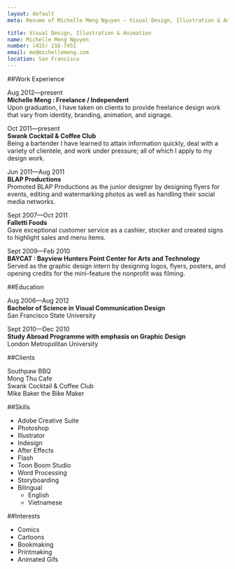 ```yaml
---
layout: default
meta: Resume of Michelle Meng Nguyen — Visual Design, Illustration & Animation

title: Visual Design, Illustration & Animation
name: Michelle Meng Nguyen
number: (415) 216-7451
email: me@michellemeng.com 
location: San Francisco
---
```


##Work Experience    

Aug 2012—present	
**Michelle Meng : Freelance / Independent**    
Upon graduation, I have taken on clients to provide freelance design work that vary from identity, branding, animation, and signage.

Oct 2011—present	
**Swank Cocktail & Coffee Club**	
Being a bartender I have learned to attain information quickly, deal with a variety of clientele, and work under pressure; all of which I apply to my design work.
	
Jun 2011—Aug 2011		
**BLAP Productions**	
Promoted BLAP Productions as the junior designer by designing flyers for events, editing and watermarking photos as well as handling their social media networks.

Sept 2007—Oct 2011		
**Falletti Foods**		
Gave exceptional customer service as a cashier, stocker and created signs to highlight sales and menu items.


Sept 2009—Feb 2010	
**BAYCAT : Bayview Hunters Point Center for Arts and Technology**    
Served as the graphic design intern by designing logos, flyers, posters, and opening credits for the mini-feature the nonprofit was filming.


##Education

Aug 2006—Aug 2012		
**Bachelor of Science in Visual Communication Design**    
San Francisco State University


Sept 2010—Dec 2010	
**Study Abroad Programme with emphasis on Graphic Design**    
London Metropolitan University


##Clients

Southpaw BBQ	
Mong Thu Cafe	
Swank Cocktail & Coffee Club	
Mike Baker the Bike Maker

##Skills

* Adobe Creative Suite	
* Photoshop	
* Illustrator	
* Indesign	
* After Effects	
* Flash	
* Toon Boom Studio	
* Word Processing		
* Storyboarding	
* Bilingual    
    * English    
    * Vietnamese

##Interests

* Comics		
* Cartoons	
* Bookmaking	
* Printmaking		
* Animated Gifs
